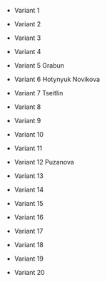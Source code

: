 * Variant 1

* Variant 2

* Variant 3

* Variant 4

* Variant 5 Grabun

* Variant 6 Hotynyuk Novikova

* Variant 7 Tseitlin

* Variant 8 

* Variant 9

* Variant 10

* Variant 11

* Variant 12 Puzanova

* Variant 13

* Variant 14

* Variant 15

* Variant 16

* Variant 17

* Variant 18

* Variant 19

* Variant 20
